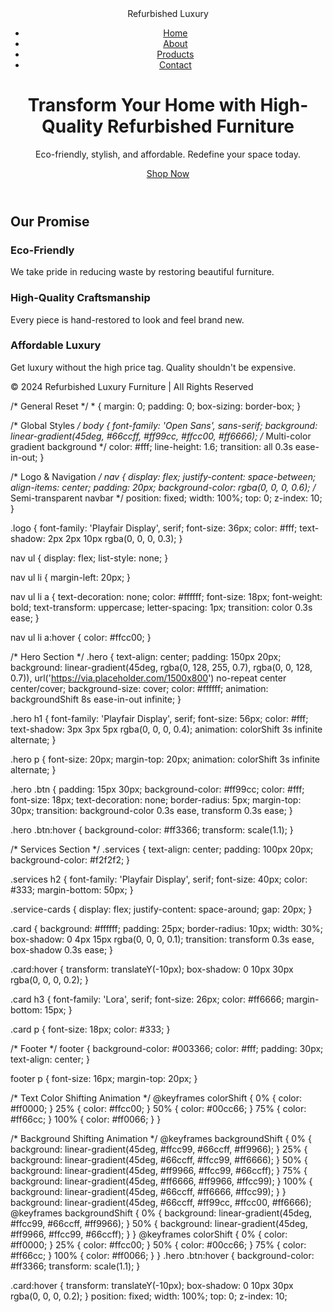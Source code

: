 <!DOCTYPE html>
<html lang="en">
<head>
  <meta charset="UTF-8">
  <meta name="viewport" content="width=device-width, initial-scale=1.0">
  <title>Luxury Refurbished Furniture</title>
  <link href="https://fonts.googleapis.com/css2?family=Playfair+Display:wght@700&family=Open+Sans:wght@400;600&family=Lora:wght@700&display=swap" rel="stylesheet">
  <link rel="stylesheet" href="css/styles.css">
</head>
<body>
  <header>
    <nav>
      <div class="logo">Refurbished Luxury</div>
      <ul>
        <li><a href="index.html">Home</a></li>
        <li><a href="about.html">About</a></li>
        <li><a href="products.html">Products</a></li>
        <li><a href="contact.html">Contact</a></li>
      </ul>
    </nav>
    <div class="hero">
      <h1>Transform Your Home with High-Quality Refurbished Furniture</h1>
      <p>Eco-friendly, stylish, and affordable. Redefine your space today.</p>
      <a href="products.html" class="btn">Shop Now</a>
    </div>
  </header>

  <section class="services">
    <h2>Our Promise</h2>
    <div class="service-cards">
      <div class="card">
        <h3>Eco-Friendly</h3>
        <p>We take pride in reducing waste by restoring beautiful furniture.</p>
      </div>
      <div class="card">
        <h3>High-Quality Craftsmanship</h3>
        <p>Every piece is hand-restored to look and feel brand new.</p>
      </div>
      <div class="card">
        <h3>Affordable Luxury</h3>
        <p>Get luxury without the high price tag. Quality shouldn't be expensive.</p>
      </div>
    </div>
  </section>

  <footer>
    <div class="footer-content">
      <p>&copy; 2024 Refurbished Luxury Furniture | All Rights Reserved</p>
    </div>
  </footer>
</body>
</html>
/* General Reset */
* {
  margin: 0;
  padding: 0;
  box-sizing: border-box;
}

/* Global Styles */
body {
  font-family: 'Open Sans', sans-serif;
  background: linear-gradient(45deg, #66ccff, #ff99cc, #ffcc00, #ff6666); /* Multi-color gradient background */
  color: #fff;
  line-height: 1.6;
  transition: all 0.3s ease-in-out;
}

/* Logo & Navigation */
nav {
  display: flex;
  justify-content: space-between;
  align-items: center;
  padding: 20px;
  background-color: rgba(0, 0, 0, 0.6); /* Semi-transparent navbar */
  position: fixed;
  width: 100%;
  top: 0;
  z-index: 10;
}

.logo {
  font-family: 'Playfair Display', serif;
  font-size: 36px;
  color: #fff;
  text-shadow: 2px 2px 10px rgba(0, 0, 0, 0.3);
}

nav ul {
  display: flex;
  list-style: none;
}

nav ul li {
  margin-left: 20px;
}

nav ul li a {
  text-decoration: none;
  color: #ffffff;
  font-size: 18px;
  font-weight: bold;
  text-transform: uppercase;
  letter-spacing: 1px;
  transition: color 0.3s ease;
}

nav ul li a:hover {
  color: #ffcc00;
}

/* Hero Section */
.hero {
  text-align: center;
  padding: 150px 20px;
  background: linear-gradient(45deg, rgba(0, 128, 255, 0.7), rgba(0, 0, 128, 0.7)), url('https://via.placeholder.com/1500x800') no-repeat center center/cover;
  background-size: cover;
  color: #ffffff;
  animation: backgroundShift 8s ease-in-out infinite;
}

.hero h1 {
  font-family: 'Playfair Display', serif;
  font-size: 56px;
  color: #fff;
  text-shadow: 3px 3px 5px rgba(0, 0, 0, 0.4);
  animation: colorShift 3s infinite alternate;
}

.hero p {
  font-size: 20px;
  margin-top: 20px;
  animation: colorShift 3s infinite alternate;
}

.hero .btn {
  padding: 15px 30px;
  background-color: #ff99cc;
  color: #fff;
  font-size: 18px;
  text-decoration: none;
  border-radius: 5px;
  margin-top: 30px;
  transition: background-color 0.3s ease, transform 0.3s ease;
}

.hero .btn:hover {
  background-color: #ff3366;
  transform: scale(1.1);
}

/* Services Section */
.services {
  text-align: center;
  padding: 100px 20px;
  background-color: #f2f2f2;
}

.services h2 {
  font-family: 'Playfair Display', serif;
  font-size: 40px;
  color: #333;
  margin-bottom: 50px;
}

.service-cards {
  display: flex;
  justify-content: space-around;
  gap: 20px;
}

.card {
  background: #ffffff;
  padding: 25px;
  border-radius: 10px;
  width: 30%;
  box-shadow: 0 4px 15px rgba(0, 0, 0, 0.1);
  transition: transform 0.3s ease, box-shadow 0.3s ease;
}

.card:hover {
  transform: translateY(-10px);
  box-shadow: 0 10px 30px rgba(0, 0, 0, 0.2);
}

.card h3 {
  font-family: 'Lora', serif;
  font-size: 26px;
  color: #ff6666;
  margin-bottom: 15px;
}

.card p {
  font-size: 18px;
  color: #333;
}

/* Footer */
footer {
  background-color: #003366;
  color: #fff;
  padding: 30px;
  text-align: center;
}

footer p {
  font-size: 16px;
  margin-top: 20px;
}

/* Text Color Shifting Animation */
@keyframes colorShift {
  0% {
    color: #ff0000;
  }
  25% {
    color: #ffcc00;
  }
  50% {
    color: #00cc66;
  }
  75% {
    color: #ff66cc;
  }
  100% {
    color: #ff0066;
  }
}

/* Background Shifting Animation */
@keyframes backgroundShift {
  0% {
    background: linear-gradient(45deg, #ffcc99, #66ccff, #ff9966);
  }
  25% {
    background: linear-gradient(45deg, #66ccff, #ffcc99, #ff6666);
  }
  50% {
    background: linear-gradient(45deg, #ff9966, #ffcc99, #66ccff);
  }
  75% {
    background: linear-gradient(45deg, #ff6666, #ff9966, #ffcc99);
  }
  100% {
    background: linear-gradient(45deg, #66ccff, #ff6666, #ffcc99);
  }
}
background: linear-gradient(45deg, #66ccff, #ff99cc, #ffcc00, #ff6666);
@keyframes backgroundShift {
  0% { background: linear-gradient(45deg, #ffcc99, #66ccff, #ff9966); }
  50% { background: linear-gradient(45deg, #ff9966, #ffcc99, #66ccff); }
}
@keyframes colorShift {
  0% { color: #ff0000; }
  25% { color: #ffcc00; }
  50% { color: #00cc66; }
  75% { color: #ff66cc; }
  100% { color: #ff0066; }
}
.hero .btn:hover {
  background-color: #ff3366;
  transform: scale(1.1);
}

.card:hover {
  transform: translateY(-10px);
  box-shadow: 0 10px 30px rgba(0, 0, 0, 0.2);
}
position: fixed;
width: 100%;
top: 0;
z-index: 10;
